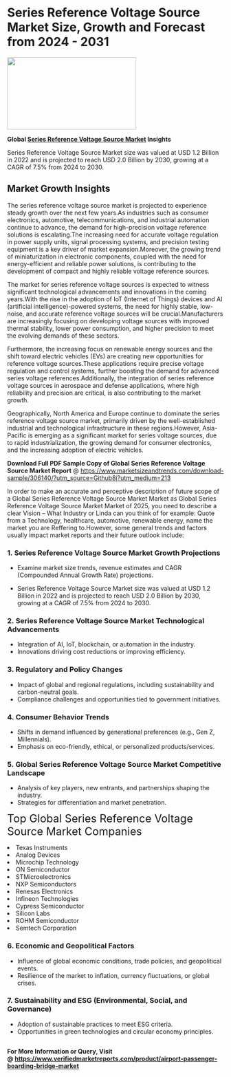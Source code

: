 <H1>Series Reference Voltage Source Market Size, Growth and Forecast from 2024 - 2031</H1><img class="aligncenter size-medium wp-image-584254" src="https://thirdeyenews.in/wp-content/uploads/2024/09/Global-Market-Research-300x168.jpeg" alt="" width="300" height="168" /><p><strong>Global&nbsp;<a href="https://www.marketsizeandtrends.com/download-sample/306140/?utm_source=Github8j?utm_medium=213">Series Reference Voltage Source Market</a> Insights</strong></p><p>Series Reference Voltage Source Market size was valued at USD 1.2 Billion in 2022 and is projected to reach USD 2.0 Billion by 2030, growing at a CAGR of 7.5% from 2024 to 2030.</p><p><h2>Market Growth Insights</h2> <p>The series reference voltage source market is projected to experience steady growth over the next few years.As industries such as consumer electronics, automotive, telecommunications, and industrial automation continue to advance, the demand for high-precision voltage reference solutions is escalating.The increasing need for accurate voltage regulation in power supply units, signal processing systems, and precision testing equipment is a key driver of market expansion.Moreover, the growing trend of miniaturization in electronic components, coupled with the need for energy-efficient and reliable power solutions, is contributing to the development of compact and highly reliable voltage reference sources.</p> <p>The market for series reference voltage sources is expected to witness significant technological advancements and innovations in the coming years.With the rise in the adoption of IoT (Internet of Things) devices and AI (artificial intelligence)-powered systems, the need for highly stable, low-noise, and accurate reference voltage sources will be crucial.Manufacturers are increasingly focusing on developing voltage sources with improved thermal stability, lower power consumption, and higher precision to meet the evolving demands of these sectors.</p> <p>Furthermore, the increasing focus on renewable energy sources and the shift toward electric vehicles (EVs) are creating new opportunities for reference voltage sources.These applications require precise voltage regulation and control systems, further boosting the demand for advanced series voltage references.Additionally, the integration of series reference voltage sources in aerospace and defense applications, where high reliability and precision are critical, is also contributing to the market growth.</p> <p>Geographically, North America and Europe continue to dominate the series reference voltage source market, primarily driven by the well-established industrial and technological infrastructure in these regions.However, Asia-Pacific is emerging as a significant market for series voltage sources, due to rapid industrialization, the growing demand for consumer electronics, and the increasing adoption of electric vehicles.</p> <p><span class=""><strong>Download Full PDF Sample Copy of Global Series Reference Voltage Source Market Report</strong> @ <a href="https://www.marketsizeandtrends.com/download-sample/306140/?utm_source=Github8j?utm_medium=213" target="_blank">https://www.marketsizeandtrends.com/download-sample/306140/?utm_source=Github8j?utm_medium=213</a></span></p><p>In order to make an accurate and perceptive description of future scope of a Global&nbsp;Series Reference Voltage Source Market Market as Global&nbsp;Series Reference Voltage Source Market Market of 2025, you need to describe a clear Vision &ndash; What Industry or Linda can you think of for example: Quote from a Technology, healthcare, automotive, renewable energy, name the market you are Reffering to.However, some general trends and factors usually impact market reports and their future outlook include:</p><h3>1.&nbsp;<strong>Series Reference Voltage Source Market Growth Projections</strong></h3><ul><li>Examine market size trends, revenue estimates and CAGR (Compounded Annual Growth Rate) projections.</li><li><p>Series Reference Voltage Source Market size was valued at USD 1.2 Billion in 2022 and is projected to reach USD 2.0 Billion by 2030, growing at a CAGR of 7.5% from 2024 to 2030.</p></li></ul><h3>2.&nbsp;<strong>Series Reference Voltage Source Market Technological Advancements</strong></h3><ul><li>Integration of AI, IoT, blockchain, or automation in the industry.</li><li>Innovations driving cost reductions or improving efficiency.</li></ul><h3>3.&nbsp;<strong>Regulatory and Policy Changes</strong></h3><ul><li>Impact of global and regional regulations, including sustainability and carbon-neutral goals.</li><li>Compliance challenges and opportunities tied to government initiatives.</li></ul><h3>4.&nbsp;<strong>Consumer Behavior Trends</strong></h3><ul><li>Shifts in demand influenced by generational preferences (e.g., Gen Z, Millennials).</li><li>Emphasis on eco-friendly, ethical, or personalized products/services.</li></ul><h3>5.&nbsp;<strong>Global Series Reference Voltage Source Market Competitive Landscape</strong></h3><ul><li>Analysis of key players, new entrants, and partnerships shaping the industry.</li><li>Strategies for differentiation and market penetration.</li></ul><p data-pm-slice="1 1 []"><span style="color: inherit; font-family: inherit; font-size: 25px;">Top Global Series Reference Voltage Source Market Companies</span></p><div class="" data-test-id=""><p><li>Texas Instruments</li><li> Analog Devices</li><li> Microchip Technology</li><li> ON Semiconductor</li><li> STMicroelectronics</li><li> NXP Semiconductors</li><li> Renesas Electronics</li><li> Infineon Technologies</li><li> Cypress Semiconductor</li><li> Silicon Labs</li><li> ROHM Semiconductor</li><li> Semtech Corporation</li></p></div><h3>6.&nbsp;<strong>Economic and Geopolitical Factors</strong></h3><ul><li>Influence of global economic conditions, trade policies, and geopolitical events.</li><li>Resilience of the market to inflation, currency fluctuations, or global crises.</li></ul><h3>7.&nbsp;<strong>Sustainability and ESG (Environmental, Social, and Governance)</strong></h3><ul><li>Adoption of sustainable practices to meet ESG criteria.</li><li>Opportunities in green technologies and circular economy principles.</li></ul><h2><strong style="font-size: 14px;">For More Information or Query, Visit @&nbsp;</strong><a style="background-color: #ffffff; font-size: 14px;" href="https://www.marketsizeandtrends.com/report/series-reference-voltage-source-market/" target="_blank">https://www.verifiedmarketreports.com/product/airport-passenger-boarding-bridge-market</a></h2>